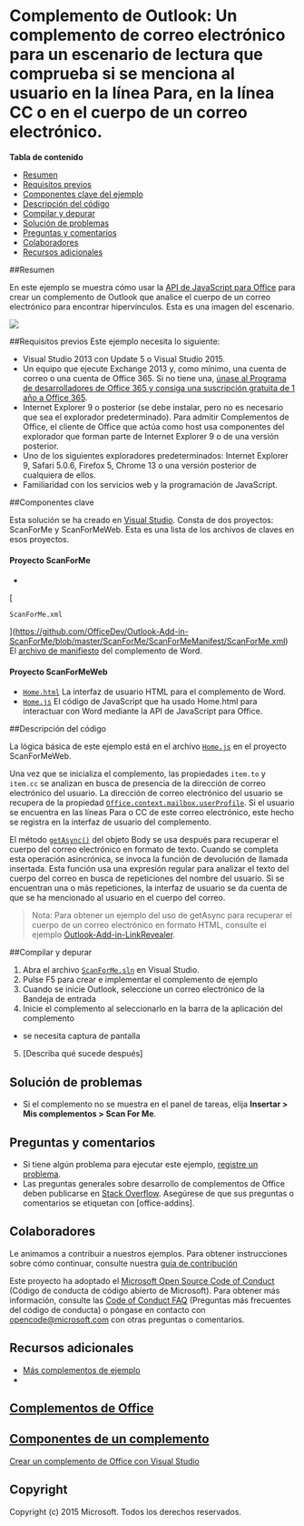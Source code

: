 # <a name="outlook-add-in:-a-mail-add-in-for-a-read-scenario-that-checks-whether-the-user-is-mentioned-on-the-to-line,-cc-line-or-body-of-an-email."></a>Complemento de Outlook: Un complemento de correo electrónico para un escenario de lectura que comprueba si se menciona al usuario en la línea Para, en la línea CC o en el cuerpo de un correo electrónico.

**Tabla de contenido**

* [Resumen](#summary)
* [Requisitos previos](#prerequisites)
* [Componentes clave del ejemplo](#components)
* [Descripción del código](#codedescription)
* [Compilar y depurar](#build)
* [Solución de problemas](#troubleshooting)
* [Preguntas y comentarios](#questions)
* [Colaboradores](#contribute)
* [Recursos adicionales](#additional-resources)

<a name="summary"></a>
##<a name="summary"></a>Resumen

En este ejemplo se muestra cómo usar la [API de JavaScript para Office](https://msdn.microsoft.com/library/b27e70c3-d87d-4d27-85e0-103996273298(v=office.15)) para crear un complemento de Outlook que analice el cuerpo de un correo electrónico para encontrar hipervínculos. Esta es una imagen del escenario.

 ![](../https://github.com/OfficeDev/Outlook-Add-in-ScanForMe/blob/master/readme-images/screenshot1.PNG)

<a name="prerequisites"></a>
##<a name="prerequisites"></a>Requisitos previos
Este ejemplo necesita lo siguiente:  

  - Visual Studio 2013 con Update 5 o Visual Studio 2015.  
  - Un equipo que ejecute Exchange 2013 y, como mínimo, una cuenta de correo o una cuenta de Office 365. Si no tiene una, [únase al Programa de desarrolladores de Office 365 y consiga una suscripción gratuita de 1 año a Office 365](https://aka.ms/devprogramsignup).
  - Internet Explorer 9 o posterior (se debe instalar, pero no es necesario que sea el explorador predeterminado). Para admitir Complementos de Office, el cliente de Office que actúa como host usa componentes del explorador que forman parte de Internet Explorer 9 o de una versión posterior.
  - Uno de los siguientes exploradores predeterminados: Internet Explorer 9, Safari 5.0.6, Firefox 5, Chrome 13 o una versión posterior de cualquiera de ellos.
  - Familiaridad con los servicios web y la programación de JavaScript.

<a name="components"></a>
##<a name="key-components"></a>Componentes clave

Esta solución se ha creado en [Visual Studio](https://msdn.microsoft.com/library/office/fp179827.aspx#Tools_CreatingWithVS). Consta de dos proyectos: ScanForMe y ScanForMeWeb. Esta es una lista de los archivos de claves en esos proyectos. 
#### <a name="scanforme-project"></a>Proyecto ScanForMe

* 
  [
  ```ScanForMe.xml```
  ](https://github.com/OfficeDev/Outlook-Add-in-ScanForMe/blob/master/ScanForMe/ScanForMeManifest/ScanForMe.xml) El [archivo de manifiesto](https://msdn.microsoft.com/library/office/jj220082.aspx#StartBuildingApps_AnatomyofApp) del complemento de Word.

#### <a name="scanformeweb-project"></a>Proyecto ScanForMeWeb

* [```Home.html```](https://github.com/OfficeDev/Outlook-Add-in-ScanForMe/blob/master/ScanForMeWeb/AppRead/Home/Home.html) La interfaz de usuario HTML para el complemento de Word.
* [```Home.js```](https://github.com/OfficeDev/Outlook-Add-in-ScanForMe/blob/master/ScanForMeWeb/AppRead/Home/Home.js) El código de JavaScript que ha usado Home.html para interactuar con Word mediante la API de JavaScript para Office. 


<a name="codedescription"></a>
##<a name="description-of-the-code"></a>Descripción del código

La lógica básica de este ejemplo está en el archivo [```Home.js```](https://github.com/OfficeDev/Outlook-Add-in-ScanForMe/blob/master/ScanForMeWeb/AppRead/Home/Home.js) en el proyecto ScanForMeWeb. 

Una vez que se inicializa el complemento, las propiedades `item.to` y `item.cc` se analizan en busca de presencia de la dirección de correo electrónico del usuario. La dirección de correo electrónico del usuario se recupera de la propiedad [```Office.context.mailbox.userProfile```](https://msdn.microsoft.com/library/office/fp160976.aspx). Si el usuario se encuentra en las líneas Para o CC de este correo electrónico, este hecho se registra en la interfaz de usuario del complemento. 

El método [```getAsync()```](https://msdn.microsoft.com/library/office/mt269089.aspx) del objeto Body se usa después para recuperar el cuerpo del correo electrónico en formato de texto. Cuando se completa esta operación asincrónica, se invoca la función de devolución de llamada insertada. Esta función usa una expresión regular para analizar el texto del cuerpo del correo en busca de repeticiones del nombre del usuario. Si se encuentran una o más repeticiones, la interfaz de usuario se da cuenta de que se ha mencionado al usuario en el cuerpo del correo. 

>Nota: Para obtener un ejemplo del uso de getAsync para recuperar el cuerpo de un correo electrónico en formato HTML, consulte el ejemplo [Outlook-Add-in-LinkRevealer](https://github.com/OfficeDev/Outlook-Add-in-LinkRevealer). 


<a name="build"></a>
##<a name="build-and-debug"></a>Compilar y depurar
1. Abra el archivo [```ScanForMe.sln```](ScanForMe.sln) en Visual Studio.
2. Pulse F5 para crear e implementar el complemento de ejemplo 
3. Cuando se inicie Outlook, seleccione un correo electrónico de la Bandeja de entrada
4. Inicie el complemento al seleccionarlo en la barra de la aplicación del complemento

 - se necesita captura de pantalla


5. [Describa qué sucede después]


<a name="troubleshooting"></a>
## <a name="troubleshooting"></a>Solución de problemas

- Si el complemento no se muestra en el panel de tareas, elija **Insertar > Mis complementos > Scan For Me**.

<a name="questions"></a>
## <a name="questions-and-comments"></a>Preguntas y comentarios

- Si tiene algún problema para ejecutar este ejemplo, [registre un problema](https://github.com/OfficeDev/Outlook-Add-in-ScanForMe/issues).
- Las preguntas generales sobre desarrollo de complementos de Office deben publicarse en [Stack Overflow](http://stackoverflow.com/questions/tagged/office-addins). Asegúrese de que sus preguntas o comentarios se etiquetan con [office-addins].


<a name="contribute"></a>
## <a name="contributing"></a>Colaboradores ##
Le animamos a contribuir a nuestros ejemplos. Para obtener instrucciones sobre cómo continuar, consulte nuestra [guía de contribución](./Contributing.md)

Este proyecto ha adoptado el [Microsoft Open Source Code of Conduct](https://opensource.microsoft.com/codeofconduct/) (Código de conducta de código abierto de Microsoft). Para obtener más información, consulte las [Code of Conduct FAQ](https://opensource.microsoft.com/codeofconduct/faq/) (Preguntas más frecuentes del código de conducta) o póngase en contacto con [opencode@microsoft.com](mailto:opencode@microsoft.com) con otras preguntas o comentarios.


<a name="additional-resources"></a>
## <a name="additional-resources"></a>Recursos adicionales ##

- [Más complementos de ejemplo](https://github.com/OfficeDev?utf8=%E2%9C%93&query=-Add-in)
- 
  [Complementos de Office](http://msdn.microsoft.com/library/office/jj220060.aspx)
- 
  [Componentes de un complemento](https://msdn.microsoft.com/library/office/jj220082.aspx#StartBuildingApps_AnatomyofApp)
- 
  [Crear un complemento de Office con Visual Studio](https://msdn.microsoft.com/library/office/fp179827.aspx#Tools_CreatingWithVS)


## <a name="copyright"></a>Copyright
Copyright (c) 2015 Microsoft. Todos los derechos reservados.
